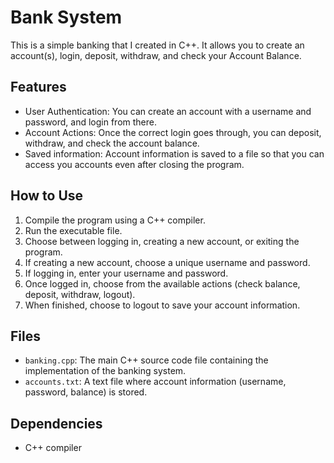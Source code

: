 # Bank System

This is a simple banking that I created in C++. It allows you to create an account(s), login, deposit, withdraw, and check your Account Balance.

## Features 

- User Authentication: You can create an account with a username and password, and login from there.
- Account Actions: Once the correct login goes through, you can deposit, withdraw, and check the account balance.
- Saved information: Account information is saved to a file so that you can access you accounts even after closing the program.

## How to Use

1. Compile the program using a C++ compiler.
2. Run the executable file.
3. Choose between logging in, creating a new account, or exiting the program.
4. If creating a new account, choose a unique username and password.
5. If logging in, enter your username and password.
6. Once logged in, choose from the available actions (check balance, deposit, withdraw, logout).
7. When finished, choose to logout to save your account information.

## Files

- `banking.cpp`: The main C++ source code file containing the implementation of the banking system.
- `accounts.txt`: A text file where account information (username, password, balance) is stored.

## Dependencies

- C++ compiler
